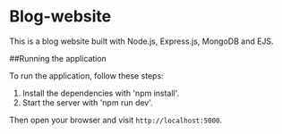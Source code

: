 # Blog-website

This is a blog website built with Node.js, Express.js, MongoDB and EJS.

##Running the application

To run the application, follow these steps:

1. Install the dependencies with 'npm install'.
2. Start the server with 'npm run dev'.

Then open your browser and visit `http://localhost:5000`.

